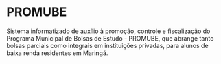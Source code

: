 # PROMUBE

Sistema informatizado de auxílio à promoção, controle e fiscalização do Programa Municipal de Bolsas de Estudo - PROMUBE, que abrange tanto bolsas parciais como integrais em instituições privadas, para alunos de baixa renda residentes em Maringá.
